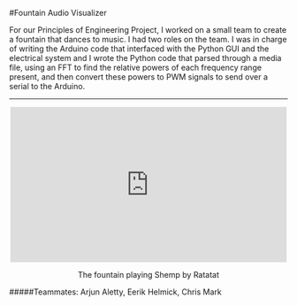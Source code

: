 #Fountain Audio Visualizer

For our Principles of Engineering Project, I worked on a small team to create a fountain that dances to music. I had two roles on the team. I was in charge of writing the Arduino code that interfaced with the Python GUI and the electrical system and I wrote the Python code that parsed through a media file, using an FFT to find the relative powers of each frequency range present, and then convert these powers to PWM signals to send over a serial to the Arduino.

---

<center>
	<iframe src="http://player.vimeo.com/video/33700261" width="500" height="281" frameborder="0" webkitAllowFullScreen mozallowfullscreen allowFullScreen class="img-polaroid"></iframe>
	<p> The fountain playing Shemp by Ratatat </p>
</center>

#####Teammates: Arjun Aletty, Eerik Helmick, Chris Mark
